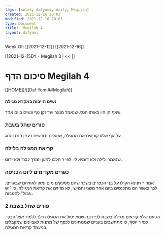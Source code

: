 ```yaml
---
tags: [notes, dafyomi, daily, Megilah] 
created: 2021-12-16 20:03
modified: 2021-12-16 20:03
type: Document
title:  Megilah 4
layout: dafyomi
---
```

Week Of: [[2021-12-12]]
[[2021-12-16]]

[[2021-12-15DY - Megilah 3 | << ]] 

# סיכום הדף  Megilah 4

[[HOME]]/[[Daf Yomi##Megilah]]

#### נשים חייבות במקרא מגילה 
שאף הן היו באותו הנס. שנאמר מנער ועד זקן טף ונשים ביום אחד.
### פורים שחל בשבת
על אף שלא קוראים את המגילה, שואלים ודורשים בענין הנס והחג.
### קריאת המגילה בלילה 
שנאמר ולילה ולא דומיא לי.
לפי ר חלבו למען יזמרך כבוד ולא ידום.
### כפרים מקדימים ליום הכניסה
אמר ר חנינא הקילו על בני הכפרים בשכר שהם מספקים מים ומזון לאחיהם שבערים.
לכך כאשר הם מתכנסים ביום אחר משני וחמישי, לא מזיזים את קריאת המגילה. כי "יש גבול" להטבות..
### פורים שחל בשבת 2
הטעם שלא קוראים מגילה בשבת לפי רבה שמא יטול את המגילה וילך ללמוד אצל הבקי. 
לפי ר יוסף, כי מתחשבים בעניים שממתינים לכסף של מתנות לאביונים שמקבלים במעמד קריאת המגילה.





